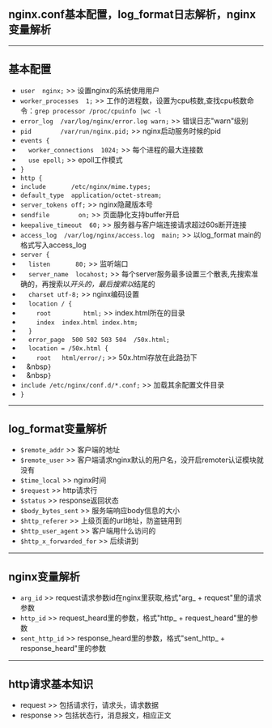 ## nginx.conf基本配置，log_format日志解析，nginx变量解析 ##
----------
## 基本配置 ##
 - `user  nginx;` >> 设置nginx的系统使用用户
 - `worker_processes  1;` >> 工作的进程数，设置为cpu核数,查找cpu核数命令：`grep processor /proc/cpuinfo |wc -l`
 - `error_log  /var/log/nginx/error.log warn;` >> 错误日志"warn"级别
 - `pid        /var/run/nginx.pid;` >> nginx启动服务时候的pid
 - `events {`
 - &nbsp;&nbsp;&nbsp;&nbsp;`worker_connections  1024;` >> 每个进程的最大连接数
 - &nbsp;&nbsp;&nbsp;&nbsp;`use epoll;` >> epoll工作模式
 -  `}`
 - `http {`
 -  `include       /etc/nginx/mime.types;` 
 -  `default_type  application/octet-stream;`
 -  `server_tokens off;` >> nginx隐藏版本号
 -  `sendfile        on;` >> 页面静化支持buffer开启
 -  `keepalive_timeout  60;` >> 服务器与客户端连接请求超过60s断开连接
 -  `access_log  /var/log/nginx/access.log  main;` >> 以log_format main的格式写入access_log
 -  `server {`
 -  &nbsp;&nbsp;&nbsp;&nbsp;`listen       80;` >> 监听端口
 -  &nbsp;&nbsp;&nbsp;&nbsp;`server_name  locahost;` >> 每个server服务最多设置三个散表,先搜索准确的，再搜索以*开头的，最后搜索以*结尾的
 -  &nbsp;&nbsp;&nbsp;&nbsp;`charset utf-8;` >> nginx编码设置
 - &nbsp;&nbsp;&nbsp;&nbsp;`location / {`
 - &nbsp;&nbsp;&nbsp;&nbsp;&nbsp;&nbsp;&nbsp;&nbsp;`root         html;` >> index.html所在的目录
 - &nbsp;&nbsp;&nbsp;&nbsp;&nbsp;&nbsp;&nbsp;&nbsp;`index  index.html index.htm;`
 - &nbsp;&nbsp;&nbsp;&nbsp;`}`
 - &nbsp;&nbsp;&nbsp;&nbsp;`error_page  500 502 503 504  /50x.html;`
 - &nbsp;&nbsp;&nbsp;&nbsp;`location = /50x.html {`
 - &nbsp;&nbsp;&nbsp;&nbsp;&nbsp;&nbsp;&nbsp;&nbsp;`root   html/error/;` >> 50x.html存放在此路劲下
 - &nbsp;&nbsp;&nbsp;&nbsp`}`
 - &nbsp;&nbsp;&nbsp;&nbsp`}`
 - `include /etc/nginx/conf.d/*.conf;` >> 加载其余配置文件目录
 - `}`

 ----------
## log_format变量解析 ##
 - `$remote_addr` >> 客户端的地址
 - `$remote_user`  >> 客户端请求nginx默认的用户名，没开启remoter认证模块就没有
 - `$time_local` >> nginx时间
 - `$request` >> http请求行
 - `$status` >> response返回状态
 - `$body_bytes_sent` >> 服务端响应body信息的大小
 - `$http_referer` >> 上级页面的url地址，防盗链用到
 - `$http_user_agent` >> 客户端用什么访问的
 - `$http_x_forwarded_for` >> 后续讲到
 
----------
## nginx变量解析 ##
 - `arg_id`  >> request请求参数id在nginx里获取,格式"arg_ + request"里的请求参数
 - `http_id` >> request_heard里的参数，格式"http_ + request_heard"里的参数
 - `sent_http_id` >> response_heard里的参数，格式"sent_http_ + response_heard"里的参数

 
----------
## http请求基本知识 ##
 - request >> 包括请求行，请求头，请求数据
 - response >> 包括状态行，消息报文，相应正文
